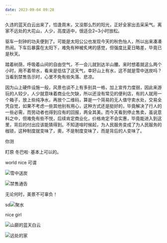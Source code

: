 ```yaml
---
date: 2023-09-04 09:28
---
```


久违的蓝天白云出来了，恰逢周末，又没那么烈的阳光，正好全家出去采采气。离家不远处的大花山，人少，高度适中，很适合2~3小时放松。

驱车一刻钟的功夫便到了。可能是太阳公公也发现今天的秋色怡人，所以出来凑凑热闹。下车后暴露在太阳下，难免有种被炙烤的感觉，但强度比夏日略差，毕竟已是秋天。

踏着树荫，呼吸着山间的自由空气，不一会儿就到达半山腰。来时想着就这么两个小时，用不着带水，看来是低估了这天气，幸好山上有水，这不就是雪中送炭吗？当看到禁售告示时，心里不免有些失落、悲凉。

因为山上硬件设施一般，风景也谈不上有多别具一格，加上宣传力度弱，因此来游玩的人较少，人少就意味着商业化欠缺，所以还没有常见的便利店，有的人就用一个箱子，放上些纯净水，再放个二维码，算是一个简易的无人值守卖水处，交易全凭自觉，如果不考虑一些其他别有用心，这种方式还是挺好的，毕竟解决了行人的一些必需，而劳动者也得到应有的回报，两全其美。而今天看到停止售卖，虽说意料之中，但难免有些不悦，后续肯定商业化，价格肯定不会实惠，毕竟能进入到这里，背后的付出应该能猜得到。不知道啥时候起，为人民服务变成了为人民服务的枷锁，这种制度就变味了，奧，不是制度变味了，而是背后的人变味了。

你测 

盯原
冬巴啦·
基本上可以的。

world
nice 可谓

![雪中送炭](bafenshan/雪中送炭.jpg)

![禁售通告](bafenshan/禁售通告.jpg)

无论何时，美景不可辜负！

 sd![聚水](bafenshan/聚水.jpg)

nice girl

![山巅的蓝天白云](bafenshan/山巅的蓝天云.jpg)

![远处的家](bafenshan/远处的家.jpg)
